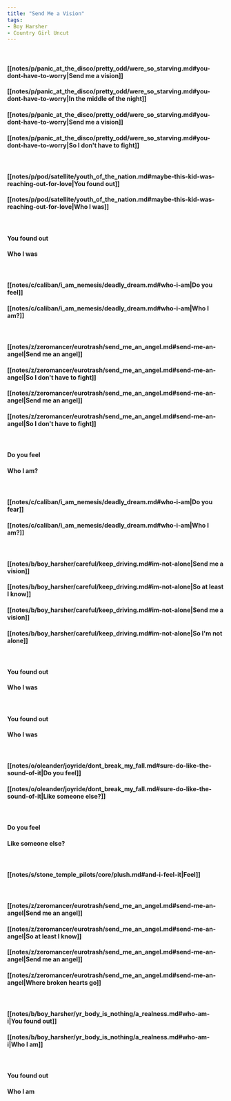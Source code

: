 ```yaml
---
title: "Send Me a Vision"
tags:
- Boy Harsher
- Country Girl Uncut
---
```

&nbsp;
#### [[notes/p/panic_at_the_disco/pretty_odd/were_so_starving.md#you-dont-have-to-worry|Send me a vision]]
#### [[notes/p/panic_at_the_disco/pretty_odd/were_so_starving.md#you-dont-have-to-worry|In the middle of the night]]
#### [[notes/p/panic_at_the_disco/pretty_odd/were_so_starving.md#you-dont-have-to-worry|Send me a vision]]
#### [[notes/p/panic_at_the_disco/pretty_odd/were_so_starving.md#you-dont-have-to-worry|So I don't have to fight]]
&nbsp;
#### [[notes/p/pod/satellite/youth_of_the_nation.md#maybe-this-kid-was-reaching-out-for-love|You found out]]
#### [[notes/p/pod/satellite/youth_of_the_nation.md#maybe-this-kid-was-reaching-out-for-love|Who I was]]
&nbsp;
#### You found out
#### Who I was
&nbsp;
#### [[notes/c/caliban/i_am_nemesis/deadly_dream.md#who-i-am|Do you feel]]
#### [[notes/c/caliban/i_am_nemesis/deadly_dream.md#who-i-am|Who I am?]]
&nbsp;
#### [[notes/z/zeromancer/eurotrash/send_me_an_angel.md#send-me-an-angel|Send me an angel]]
#### [[notes/z/zeromancer/eurotrash/send_me_an_angel.md#send-me-an-angel|So I don't have to fight]]
#### [[notes/z/zeromancer/eurotrash/send_me_an_angel.md#send-me-an-angel|Send me an angel]]
#### [[notes/z/zeromancer/eurotrash/send_me_an_angel.md#send-me-an-angel|So I don't have to fight]]
&nbsp;
#### Do you feel
#### Who I am?
&nbsp;
#### [[notes/c/caliban/i_am_nemesis/deadly_dream.md#who-i-am|Do you fear]]
#### [[notes/c/caliban/i_am_nemesis/deadly_dream.md#who-i-am|Who I am?]]
&nbsp;
#### [[notes/b/boy_harsher/careful/keep_driving.md#im-not-alone|Send me a vision]]
#### [[notes/b/boy_harsher/careful/keep_driving.md#im-not-alone|So at least I know]]
#### [[notes/b/boy_harsher/careful/keep_driving.md#im-not-alone|Send me a vision]]
#### [[notes/b/boy_harsher/careful/keep_driving.md#im-not-alone|So I'm not alone]]
&nbsp;
#### You found out
#### Who I was
&nbsp;
#### You found out
#### Who I was
&nbsp;
#### [[notes/o/oleander/joyride/dont_break_my_fall.md#sure-do-like-the-sound-of-it|Do you feel]]
#### [[notes/o/oleander/joyride/dont_break_my_fall.md#sure-do-like-the-sound-of-it|Like someone else?]]
&nbsp;
#### Do you feel
#### Like someone else?
&nbsp;
#### [[notes/s/stone_temple_pilots/core/plush.md#and-i-feel-it|Feel]]
&nbsp;
#### [[notes/z/zeromancer/eurotrash/send_me_an_angel.md#send-me-an-angel|Send me an angel]]
#### [[notes/z/zeromancer/eurotrash/send_me_an_angel.md#send-me-an-angel|So at least I know]]
#### [[notes/z/zeromancer/eurotrash/send_me_an_angel.md#send-me-an-angel|Send me an angel]]
#### [[notes/z/zeromancer/eurotrash/send_me_an_angel.md#send-me-an-angel|Where broken hearts go]]
&nbsp;
#### [[notes/b/boy_harsher/yr_body_is_nothing/a_realness.md#who-am-i|You found out]]
#### [[notes/b/boy_harsher/yr_body_is_nothing/a_realness.md#who-am-i|Who I am]]
&nbsp;
#### You found out
#### Who I am
